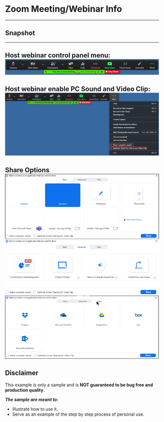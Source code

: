 # Zoom Meeting/Webinar Info

---
## Snapshot
---
Host webinar control panel menu: ![Webinar Host Control Panel Menu](ZoomWebinarHostControlPanelMenu.png)
---
Host webinar enable PC Sound and Video Clip: ![Webinar Enable PC Sound and Video Clip](ZoomWebinarShareMORE_Enable_Sound.VideoClip.png)
---
Share Options ![ShareOptions](ShareOPTIONS.png)
---



## Disclaimer
This example is only a sample and is **NOT guaranteed to be bug free and production quality**.

***The sample are meant to:***
- Illustrate how to use it.
- Serve as an example of the step by step process of personal use.


